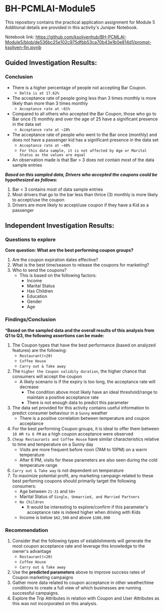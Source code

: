 # BH-PCMLAI-Module5
This repository contains the practical application assignment for Module 5
Additional details are provided in this activity's Juniper Notebook.

Notebook link: https://github.com/ksolivenhub/BH-PCMLAI-Module5/blob/de536bc25e102c975dfbb53ca70b43e1b0e814d1/prompt-ksoliven-fin.ipynb


## Guided Investigation Results:

### Conclusion

- There is a higher percentage of people not accepting Bar Coupon. 
    - `Delta is at 17.62%`
- The acceptance rate of people going less than 3 times monthly is more likely than more than 3 times monthly
    - `Acceptance rate at ~81%`
- Compared to all others who accepted the Bar Coupon, those who go to Bar once (1) monthly and over the age of 25 have a significant presence in the data set
    - `Acceptance rate at ~28%`
- The acceptance rate of people who went to the Bar once (monthly) and does not have a passenger kid has a significant presence in the data set
    - `Acceptance rate at ~48%`
    - `For this data sample, it is not affected by Age or Marital Status as the values are equal`
- An observation made is that Bar > 3 does not contain most of the data sample entries

***Based on this sampled data, Drivers who accepted the coupons could be hypothesized as follows:***
1. Bar < 3 contains most of data sample entries
2. Most drivers that go to the bar less than thrice (3) monthly is more likely to accept/use the coupon
3. Drivers are more likely to accept/use coupon if they have a Kid as a passenger


## Independent Investigation Results:

### Questions to explore

**Core question: What are the best performing coupon groups?**

1. Are the coupon expiration dates effective?
2. What is the best time/season to release the coupons for marketing?
3. Who to send the coupons?
    - This is based on the following factors:
        - Income
        - Marital Status
        - Has Children
        - Education
        - Gender
        - Age

### Findings/Conclusion

***Based on the sampled data and the overall results of this analysis from Q1 to Q3, the following assertions can be made:**
1. The Coupon types that have the best performance (based on analyzed features) are the following:
    - `Restaurant(<20)`
    - `Coffee House`
    - `Carry out & Take away`
2. The `higher the Coupon validity duration`, the higher chance that consumers will accept the coupon
    - A likely scenario is if the expiry is too long, the acceptance rate will decrease
        - The condition above most likely have an ideal threshold/range to maintain a positive acceptance rate
        - There is not enough data to predict this parameter
3. The data set provided for this activity contains useful information to predict consumer behaviour in a `Sunny` weather
    - There is a positive correlation between temperature and coupon acceptance
4. For the best performing Coupon groups, it is ideal to offer them between `10 AM to 6 PM` as a high coupon acceptance were observed
5. `Cheap Restaurants and Coffee House` have similar characteristics relative to time and temperature on a Sunny day
    - Visits are more frequent before noon (7AM to 10PM) on a warm temperature
    - After 6 PM, visits for these parameters are also seen during the cold temperature range
6. `Carry out & Take way` is not dependent on temperature
7. To maximize potential profit, any marketing campaign related to these best perfoming coupons should primarily target the following consumers:
    - Age between `21-31` and `50+`
    - Marital Status of `Single, Unmarried, and Married Partners`
    - `No Children`
        - It would be interesting to explore/confirm if this parameter's acceptance rate is indeed higher when driving with Kids
    - Income is below `$62,500` and above `$100,000`

### Recommendation

1. Consider that the following types of establishments will generate the most coupon acceptance rate and leverage this knowledge to the owner's advantage
    - `Restaurant(<20)`
    - `Coffee House`
    - `Carry out & Take away`
2. Use the **predicted parameters** above to improve success rates of Coupon marketing campaigns
3. Gather more data related to coupon acceptance in other weather/time conditions to create a full view of which businesses are running successful campaigns.
4. Explore the Trip Attributes in relation with Coupon and User Attributes as this was not incorporated on this analysis.
